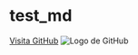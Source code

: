 # test_md

[Visita GitHub](https://github.com)
![Logo de GitHub](https://github.githubassets.com/images/modules/logos_page/GitHub-Mark.png)

